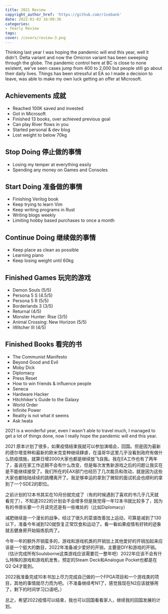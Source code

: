 ```yaml
---
title: 2021 Review
copyright_author_href: 'https://github.com/r1cebank'
date: 2022-01-02 16:09:36
categories:
- Yearly Review
tags:
cover: /covers/review-3.png
---
```


Thinking last year I was hoping the pandemic will end this year, well it didn't. Delta variant and now the Omicron variant has been sweeping through the globe. The pandemic control here at BC is close to none existent, we've seen cases jump from 400 to 2,000 but people still go about their daily lives.
Things has been stressful at EA so I made a decision to leave, was able to make my own luck getting an offer at Microsoft.

## Achievements 成就
* Reached 100K saved and invested
* Got in Microsoft
* Finished 13 books, over achieved previous goal
* Can play River flows in you
* Started personal & dev blog
* Lost weight to below 70kg

## Stop Doing 停止做的事情
* Losing my temper at everything easily
* Spending any money on Games and Consoles

## Start Doing 准备做的事情
*  Finishing Verilog book
*  Keep trying to learn Vim
*  Keep writing programs in Rust
*  Writing blogs weekly
*  Limiting hobby based purchases to once a month

## Continue Doing 继续做的事情
* Keep place as clean as possible
* Learning piano
* Keep losing weight until 60kg

## Finished Games 玩完的游戏
* Demon Souls (5/5)
* Persona 5 S (4.5/5)
* Persona 5 R (5/5)
* Borderlands 3 (3/5)
* Returnal (4/5)
* Monster Hunter: Rise (3/5)
* Animal Crossing: New Horizon (5/5)
* iWitcher III (4/5)

## Finished Books 看完的书
* The Communist Manifesto
* Beyond Good and Evil
* Moby Dick
* Diplomacy
* Press Reset
* How to win friends & influence people
* Seneca
* Hardware Hacker
* Hitchhiker's Guide to the Galaxy
* World Order
* Infinite Power
* Reality is not what it seems
* Ask Iwata

2021 is a wonderful year, even I wasn't able to travel much, I managed to get a lot of things done, now I really hope the pandemic will end this year.

2021 原本计划了很多，如果疫情结束我就可以参加演唱会，回国。但是因为最新的德尔塔变种和最新的欧米克变种继续肆虐，在温哥华这里几乎没看到政府有做什么防疫措施，就算日增2000大家也都是继续放飞自我。我在EA工作也有了两年了，虽说在家工作近期不会有什么改变，但是每次发售新游戏之后的问题让我实在是不能继续接受了。我们所在的EAX部门也经历了几次裁员和改动，就是因为这些大家也都陆陆续续的跳槽离开了。我足够幸运的拿到了微软的面试机会也顺利的拿到了一个SDE2的职位。

之前计划的12本书其实在10月份就完成了（有的时候遇到了喜欢的书几乎几天就看完了），不知道2022的计划会不会增多但是我觉得一年12本书就比较多了，因为有的书很长要一个月读完还是有一些难处的（比如Diplomacy）

减肥继续是一个漫长的战争，经过了很久的菜谱改善加上运动，可算是减到了130以下，准备今年减到120就恢复正常饮食和运动了。看一看如果疫情有好转的迹象就去健身房开始锻炼肌肉了。

今年一年的额外开销蛮多的，游戏和游戏机类的开销加上其他爱好的开销加起来应该是一个挺大的数目，2022年准备减少爱好的开销，主要是DIY和游戏的开销。（估计完成所有Soulsborne这类游戏应该需要花一整年吧）2022年应该不会有什么特殊的游戏和游戏机发售，预定的Steam Deck和Analogue Pocket也都是在Q2 Q4才能到。

2022我准备完成10本书加上尽力完成自己做的一个FPGA项目和一个游戏类的项目，其他的事情就尽力而为吧。（不准备继续考N1了，感觉我现在N2应该就够用了，剩下的时间学习口语吧。）

总之，希望2022疫情可以结束，我也可以回国看看家人，继续我的回国发展的计划。